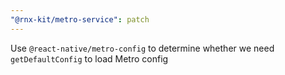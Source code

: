 ```yaml
---
"@rnx-kit/metro-service": patch
---
```


Use `@react-native/metro-config` to determine whether we need `getDefaultConfig` to load Metro config
